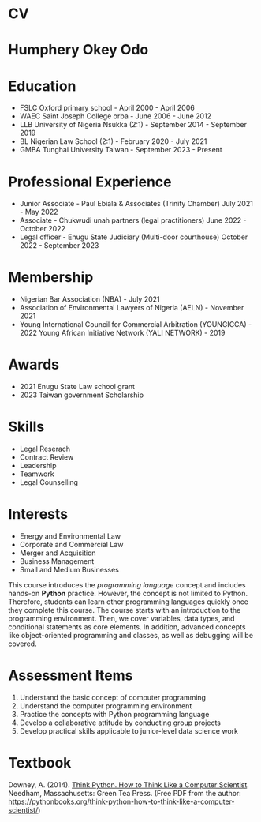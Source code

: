 # CV
# Humphery Okey Odo

# Education 
- FSLC  Oxford primary school - April 2000 - April 2006
- WAEC  Saint Joseph College orba - June 2006 - June 2012 
- LLB  University of Nigeria Nsukka (2:1) - September 2014 - September 2019
- BL  Nigerian Law School (2:1) - February 2020 - July 2021 
- GMBA  Tunghai University Taiwan - September 2023 - Present 

# Professional Experience
- Junior Associate - Paul Ebiala & Associates (Trinity Chamber) July 2021 - May 2022
- Associate - Chukwudi unah partners (legal practitioners) June 2022 - October 2022
- Legal officer - Enugu State Judiciary (Multi-door courthouse) October 2022 - September 2023

# Membership 
- Nigerian Bar Association (NBA) - July 2021
- Association of Environmental Lawyers of Nigeria (AELN) - November 2021
- Young International Council for Commercial Arbitration (YOUNGICCA) - 2022
Young African Initiative Network (YALI NETWORK) - 2019

# Awards 
- 2021 Enugu State Law school grant
- 2023 Taiwan government Scholarship 

# Skills
- Legal Reserach 
- Contract Review
- Leadership 
- Teamwork 
- Legal Counselling 

# Interests 
- Energy and Environmental Law
- Corporate and Commercial Law
- Merger and Acquisition 
- Business Management 
- Small and Medium Businesses 

This course introduces the _programming language_ concept and includes hands-on __Python__ practice. However, the concept is not limited to Python. Therefore, students can learn other programming languages quickly once they complete this course. The course starts with an introduction to the programming environment. Then, we cover variables, data types, and conditional statements as core elements. In addition, advanced concepts like object-oriented programming and classes, as well as debugging will be covered.

# Assessment Items

1. Understand the basic concept of computer programming
2. Understand the computer programming environment
3. Practice the concepts with Python programming language
4. Develop a collaborative attitude by conducting group projects
5. Develop practical skills applicable to junior-level data science work

# Textbook

Downey, A. (2014). [Think Python. How to Think Like a Computer Scientist](https://pythonbooks.org/think-python-how-to-think-like-a-computer-scientist). Needham, Massachusetts: Green Tea Press. (Free PDF from the author: https://pythonbooks.org/think-python-how-to-think-like-a-computer-scientist/)

